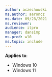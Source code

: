 ```yaml
---
author: aczechowski
ms.author: aaroncz
ms.date: 09/28/2021
ms.reviewer: 
audience: itpro
manager: dansimp
ms.prod: w10
ms.topic: include
---
```


**Applies to**:

- Windows 10
- Windows 11
